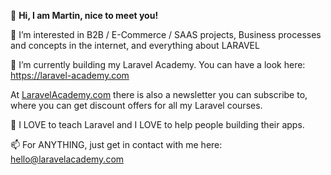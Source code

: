 👋 **Hi, I am Martin, nice to meet you!**


👀 I’m interested in B2B / E-Commerce / SAAS projects, Business processes and concepts in the internet, and everything about LARAVEL
 

🌱 I’m currently building my Laravel Academy. You can have a look here: https://laravel-academy.com 

At [LaravelAcademy.com](https://laravelacademy.com) there is also a newsletter you can subscribe to, where you can get discount offers for all my Laravel courses.
 
💞️ I LOVE to teach Laravel and I LOVE to help people building their apps.
 

📫 For ANYTHING, just get in contact with me here: hello@laravelacademy.com

<!---
martin-masterclass/martin-masterclass is a ✨ special ✨ repository because its `README.md` (this file) appears on your GitHub profile.
You can click the Preview link to take a look at your changes.
--->
